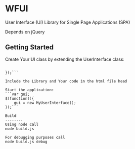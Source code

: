 WFUI
====

User Interface (UI) Library for Single Page Applications (SPA)

Depends on jQuery

Getting Started
----
Create Your UI class by extending the UserInterface class:

```var MyUserInterface = UserInterface.extend({

});```

Include the Library and Your code in the html file head

Start the application:
```var gui;
$(function(){
	gui = new MyUserInterface();
});```

Build
--------
Using node call
node build.js

For debugging purposes call
node build.js debug
